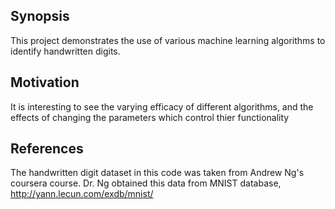 ## Synopsis

This project demonstrates the use of various machine learning algorithms to identify handwritten digits.

## Motivation

It is interesting to see the varying efficacy of different algorithms, and the effects of changing the parameters which control thier functionality

## References

The handwritten digit dataset in this code was taken from Andrew Ng's coursera course. Dr. Ng obtained this data from MNIST database, http://yann.lecun.com/exdb/mnist/